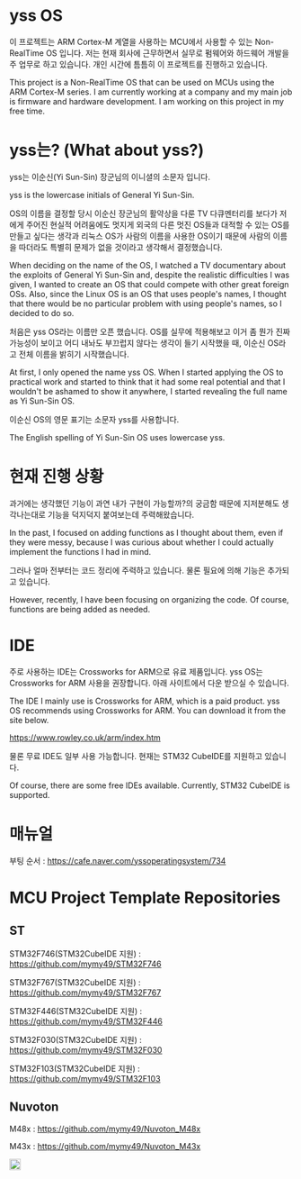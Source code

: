# yss OS
이 프로젝트는 ARM Cortex-M 계열을 사용하는 MCU에서 사용할 수 있는 Non-RealTime OS 입니다. 저는 현재 회사에 근무하면서 실무로 펌웨어와 하드웨어 개발을 주 업무로 하고 있습니다. 개인 시간에 틈틈히 이 프로젝트를 진행하고 있습니다.

This project is a Non-RealTime OS that can be used on MCUs using the ARM Cortex-M series. I am currently working at a company and my main job is firmware and hardware development. I am working on this project in my free time.

# yss는? (What about yss?)
yss는 이순신(Yi Sun-Sin) 장군님의 이니셜의 소문자 입니다. 

yss is the lowercase initials of General Yi Sun-Sin.

OS의 이름을 결정할 당시 이순신 장군님의 활약상을 다룬 TV 다큐멘터리를 보다가 저에게 주어진 현실적 어려움에도
멋지게 외국의 다른 멋진 OS들과 대적할 수 있는 OS를 만들고 싶다는 생각과 리눅스 OS가 사람의 이름을 사용한 OS이기 때문에
사람의 이름을 따더라도 특별히 문제가 없을 것이라고 생각해서 결정했습니다.

When deciding on the name of the OS, I watched a TV documentary about the exploits of General Yi Sun-Sin and, despite the realistic difficulties I was given, I wanted to create an OS that could compete with other great foreign OSs. Also, since the Linux OS is an OS that uses people's names, I thought that there would be no particular problem with using people's names, so I decided to do so.

처음은 yss OS라는 이름만 오픈 했습니다. OS를 실무에 적용해보고 이거 좀 뭔가 진짜 가능성이 보이고 어디 내놔도 부끄럽지 않다는
생각이 들기 시작했을 때, 이순신 OS라고 전체 이름을 밝히기 시작했습니다.

At first, I only opened the name yss OS. When I started applying the OS to practical work and started to think that it had some real potential and that I wouldn't be ashamed to show it anywhere, I started revealing the full name as Yi Sun-Sin OS.

이순신 OS의 영문 표기는 소문자 yss를 사용합니다.

The English spelling of Yi Sun-Sin OS uses lowercase yss.

# 현재 진행 상황
과거에는 생각했던 기능이 과연 내가 구현이 가능할까?의 궁금함 때문에 지저분해도 생각나는대로 기능을 덕지덕지 붙여보는데 주력해왔습니다.

In the past, I focused on adding functions as I thought about them, even if they were messy, because I was curious about whether I could actually implement the functions I had in mind.

그러나 얼마 전부터는 코드 정리에 주력하고 있습니다. 물론 필요에 의해 기능은 추가되고 있습니다. 

However, recently, I have been focusing on organizing the code. Of course, functions are being added as needed.

# IDE
주로 사용하는 IDE는 Crossworks for ARM으로 유료 제품입니다. yss OS는 Crossworks for ARM 사용을 권장합니다. 아래 사이트에서 다운 받으실 수 있습니다.

The IDE I mainly use is Crossworks for ARM, which is a paid product. yss OS recommends using Crossworks for ARM. You can download it from the site below.

https://www.rowley.co.uk/arm/index.htm 

물론 무료 IDE도 일부 사용 가능합니다. 현재는 STM32 CubeIDE를 지원하고 있습니다.

Of course, there are some free IDEs available. Currently, STM32 CubeIDE is supported.

# 매뉴얼

부팅 순서 : https://cafe.naver.com/yssoperatingsystem/734

# MCU Project Template Repositories
## ST
STM32F746(STM32CubeIDE 지원) : https://github.com/mymy49/STM32F746

STM32F767(STM32CubeIDE 지원) : https://github.com/mymy49/STM32F767

STM32F446(STM32CubeIDE 지원) : https://github.com/mymy49/STM32F446

STM32F030(STM32CubeIDE 지원) : https://github.com/mymy49/STM32F030

STM32F103(STM32CubeIDE 지원) : https://github.com/mymy49/STM32F103

## Nuvoton
M48x : https://github.com/mymy49/Nuvoton_M48x

M43x : https://github.com/mymy49/Nuvoton_M43x

[<img src="https://api.gitsponsors.com/api/badge/img?id=310173877" height="20">](https://api.gitsponsors.com/api/badge/link?p=0soAjY7rypcwpQ1Mkk1Pq/HT03CUxmEvMnFQH5QFR2tcF7cWeVY9H2NguGXovLB48gmBsxmeCDHJY5xe3gI5fg==)
